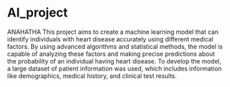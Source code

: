 # AI_project
ANAHATHA 
This project aims to create a machine learning model that can identify individuals with heart disease accurately using different medical factors.
By using advanced algorithms and statistical methods, the model is  capable of analyzing these factors and making precise predictions about the probability of an
individual having heart disease.
To develop the model, a large dataset of patient information was used, which includes information like demographics, medical history, and clinical test results.
